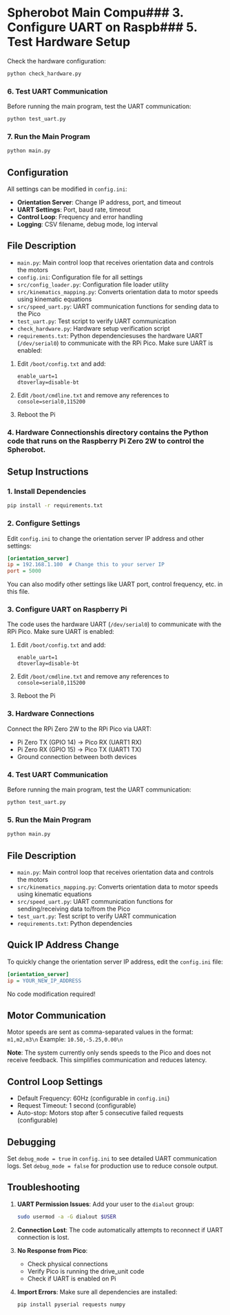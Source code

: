 # Spherobot Main Compu### 3. Configure UART on Raspb### 5. Test Hardware Setup
Check the hardware configuration:
```bash
python check_hardware.py
```

### 6. Test UART Communication
Before running the main program, test the UART communication:
```bash
python test_uart.py
```

### 7. Run the Main Program
```bash
python main.py
```

## Configuration

All settings can be modified in `config.ini`:

- **Orientation Server**: Change IP address, port, and timeout
- **UART Settings**: Port, baud rate, timeout
- **Control Loop**: Frequency and error handling
- **Logging**: CSV filename, debug mode, log interval

## File Description

- `main.py`: Main control loop that receives orientation data and controls the motors
- `config.ini`: Configuration file for all settings
- `src/config_loader.py`: Configuration file loader utility
- `src/kinematics_mapping.py`: Converts orientation data to motor speeds using kinematic equations
- `src/speed_uart.py`: UART communication functions for sending data to the Pico
- `test_uart.py`: Test script to verify UART communication
- `check_hardware.py`: Hardware setup verification script
- `requirements.txt`: Python dependenciesuses the hardware UART (`/dev/serial0`) to communicate with the RPi Pico. Make sure UART is enabled:

1. Edit `/boot/config.txt` and add:
   ```
   enable_uart=1
   dtoverlay=disable-bt
   ```

2. Edit `/boot/cmdline.txt` and remove any references to `console=serial0,115200`

3. Reboot the Pi

### 4. Hardware Connectionshis directory contains the Python code that runs on the Raspberry Pi Zero 2W to control the Spherobot.

## Setup Instructions

### 1. Install Dependencies
```bash
pip install -r requirements.txt
```

### 2. Configure Settings
Edit `config.ini` to change the orientation server IP address and other settings:

```ini
[orientation_server]
ip = 192.168.1.100  # Change this to your server IP
port = 5000
```

You can also modify other settings like UART port, control frequency, etc. in this file.

### 3. Configure UART on Raspberry Pi
The code uses the hardware UART (`/dev/serial0`) to communicate with the RPi Pico. Make sure UART is enabled:

1. Edit `/boot/config.txt` and add:
   ```
   enable_uart=1
   dtoverlay=disable-bt
   ```

2. Edit `/boot/cmdline.txt` and remove any references to `console=serial0,115200`

3. Reboot the Pi

### 3. Hardware Connections
Connect the RPi Zero 2W to the RPi Pico via UART:
- Pi Zero TX (GPIO 14) → Pico RX (UART1 RX)
- Pi Zero RX (GPIO 15) → Pico TX (UART1 TX)
- Ground connection between both devices

### 4. Test UART Communication
Before running the main program, test the UART communication:
```bash
python test_uart.py
```

### 5. Run the Main Program
```bash
python main.py
```

## File Description

- `main.py`: Main control loop that receives orientation data and controls the motors
- `src/kinematics_mapping.py`: Converts orientation data to motor speeds using kinematic equations
- `src/speed_uart.py`: UART communication functions for sending/receiving data to/from the Pico
- `test_uart.py`: Test script to verify UART communication
- `requirements.txt`: Python dependencies

## Quick IP Address Change

To quickly change the orientation server IP address, edit the `config.ini` file:

```ini
[orientation_server]
ip = YOUR_NEW_IP_ADDRESS
```

No code modification required!

## Motor Communication

Motor speeds are sent as comma-separated values in the format: `m1,m2,m3\n`
Example: `10.50,-5.25,0.00\n`

**Note**: The system currently only sends speeds to the Pico and does not receive feedback. This simplifies communication and reduces latency.

## Control Loop Settings

- Default Frequency: 60Hz (configurable in `config.ini`)
- Request Timeout: 1 second (configurable)
- Auto-stop: Motors stop after 5 consecutive failed requests (configurable)

## Debugging

Set `debug_mode = true` in `config.ini` to see detailed UART communication logs.
Set `debug_mode = false` for production use to reduce console output.

## Troubleshooting

1. **UART Permission Issues**: Add your user to the `dialout` group:
   ```bash
   sudo usermod -a -G dialout $USER
   ```

2. **Connection Lost**: The code automatically attempts to reconnect if UART connection is lost.

3. **No Response from Pico**: 
   - Check physical connections
   - Verify Pico is running the drive_unit code
   - Check if UART is enabled on Pi

4. **Import Errors**: Make sure all dependencies are installed:
   ```bash
   pip install pyserial requests numpy
   ```
